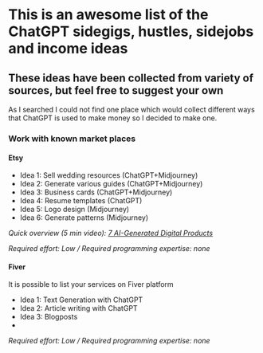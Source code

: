 # This is an awesome list of the ChatGPT sidegigs, hustles, sidejobs and income ideas
## These ideas have been collected from variety of sources, but feel free to suggest your own
 As I searched I could not find one place which would collect different ways that ChatGPT is used to make money so I decided to make one.

### Work with known market places

#### Etsy 
* Idea 1: Sell wedding resources (ChatGPT+Midjourney)
* Idea 2: Generate various guides (ChatGPT+Midjourney)
* Idea 3: Business cards (ChatGPT+Midjourney)
* Idea 4: Resume templates (ChatGPT)
* Idea 5: Logo design (Midjourney)
* Idea 6: Generate patterns (Midjourney)

*Quick overview (5 min video): [7 AI-Generated Digital Products](https://www.youtube.com/watch?v=nxE3V3ygugw)*

*Required effort: Low / Required programming expertise: none*


#### Fiver 
It is possible to list  your services on Fiver platform
* Idea 1: Text Generation with ChatGPT
* Idea 2: Article writing with ChatGPT
* Idea 3: Blogposts
* 
*Required effort: Low / Required programming expertise: none*
